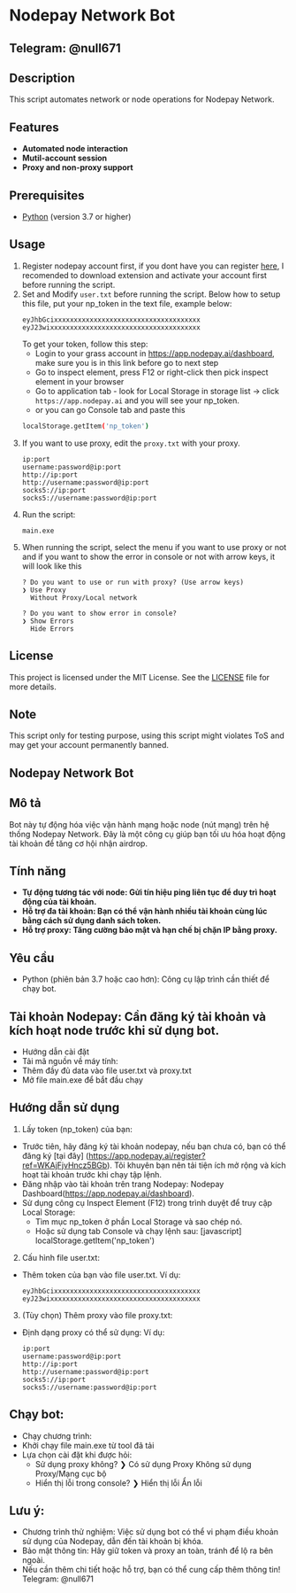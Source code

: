 # Nodepay Network Bot

## Telegram: @null671

## Description
This script automates network or node operations for Nodepay Network.

## Features
- **Automated node interaction**
- **Mutil-account session**
- **Proxy and non-proxy support**

## Prerequisites
- [Python](https://www.python.org/) (version 3.7 or higher)

## Usage
1. Register nodepay account first, if you dont have you can register [here](https://app.nodepay.ai/register?ref=WKAjFjvHncz5BGb), I recomended to download extension and activate your account first before running the script.
2. Set and Modify `user.txt` before running the script. Below how to setup this file, put your np_token in the text file, example below:
	```
	eyJhbGcixxxxxxxxxxxxxxxxxxxxxxxxxxxxxxxxxxxxx
	eyJ23wixxxxxxxxxxxxxxxxxxxxxxxxxxxxxxxxxxxxxx
	```
	To get your token, follow this step:
	- Login to your grass account in https://app.nodepay.ai/dashboard, make sure you is in this link before go to next step
	- Go to inspect element, press F12 or right-click then pick inspect element in your browser
	- Go to application tab - look for Local Storage in storage list -> click `https://app.nodepay.ai` and you will see your np_token.
	- or you can go Console tab and paste this 
	```bash
	localStorage.getItem('np_token')
	```
3. If you want to use proxy, edit the `proxy.txt` with your proxy.
	```
 	ip:port
	username:password@ip:port
	http://ip:port
	http://username:password@ip:port
	socks5://ip:port
	socks5://username:password@ip:port
 	```
4. Run the script:
	```
	main.exe
	```
5. When running the script, select the menu if you want to use proxy or not and if you want to show the error in console or not with arrow keys, it will look like this
	```
 	? Do you want to use or run with proxy? (Use arrow keys)
	❯ Use Proxy
	  Without Proxy/Local network
 	```
	```
	? Do you want to show error in console?
	❯ Show Errors
	  Hide Errors
	```
## License
This project is licensed under the MIT License. See the [LICENSE](LICENSE) file for more details.

## Note
This script only for testing purpose, using this script might violates ToS and may get your account permanently banned.





## Nodepay Network Bot

## Mô tả
Bot này tự động hóa việc vận hành mạng hoặc node (nút mạng) trên hệ thống Nodepay Network. Đây là một công cụ giúp bạn tối ưu hóa hoạt động tài khoản để tăng cơ hội nhận airdrop.

## Tính năng
- **Tự động tương tác với node: Gửi tín hiệu ping liên tục để duy trì hoạt động của tài khoản.**
- **Hỗ trợ đa tài khoản: Bạn có thể vận hành nhiều tài khoản cùng lúc bằng cách sử dụng danh sách token.**
- **Hỗ trợ proxy: Tăng cường bảo mật và hạn chế bị chặn IP bằng proxy.**

## Yêu cầu
- Python (phiên bản 3.7 hoặc cao hơn): Công cụ lập trình cần thiết để chạy bot.

## Tài khoản Nodepay: Cần đăng ký tài khoản và kích hoạt node trước khi sử dụng bot.
- Hướng dẫn cài đặt
- Tải mã nguồn về máy tính:
- Thêm đầy đủ data vào file user.txt và proxy.txt
- Mở file main.exe để bắt đầu chạy

## Hướng dẫn sử dụng
1. Lấy token (np_token) của bạn:
- Trước tiên, hãy đăng ký tài khoản nodepay, nếu bạn chưa có, bạn có thể đăng ký [tại đây] (https://app.nodepay.ai/register?ref=WKAjFjvHncz5BGb). Tôi khuyên bạn nên tải tiện ích mở rộng và kích hoạt tài khoản trước khi chạy tập lệnh.
- Đăng nhập vào tài khoản trên trang Nodepay: Nodepay Dashboard(https://app.nodepay.ai/dashboard).
- Sử dụng công cụ Inspect Element (F12) trong trình duyệt để truy cập Local Storage:
	+ Tìm mục np_token ở phần Local Storage và sao chép nó.
	+ Hoặc sử dụng tab Console và chạy lệnh sau:
[javascript]
	localStorage.getItem('np_token')

2. Cấu hình file user.txt:
- Thêm token của bạn vào file user.txt.
Ví dụ:
	```
	eyJhbGcixxxxxxxxxxxxxxxxxxxxxxxxxxxxxxxxxxxxx
	eyJ23wixxxxxxxxxxxxxxxxxxxxxxxxxxxxxxxxxxxxxx
	```

3. (Tùy chọn) Thêm proxy vào file proxy.txt:
- Định dạng proxy có thể sử dụng:
Ví dụ:
	```
 	ip:port
	username:password@ip:port
	http://ip:port
	http://username:password@ip:port
	socks5://ip:port
	socks5://username:password@ip:port
 	```

## Chạy bot:
- Chạy chương trình:
- Khởi chạy file main.exe từ tool đã tải
- Lựa chọn cài đặt khi được hỏi:
	+ Sử dụng proxy không?
		❯ Có sử dụng Proxy
  		  Không sử dụng Proxy/Mạng cục bộ
	+ Hiển thị lỗi trong console?
		❯ Hiển thị lỗi
  		  Ẩn lỗi

## Lưu ý:
- Chương trình thử nghiệm: Việc sử dụng bot có thể vi phạm điều khoản sử dụng của Nodepay, dẫn đến tài khoản bị khóa.
- Bảo mật thông tin: Hãy giữ token và proxy an toàn, tránh để lộ ra bên ngoài.
- Nếu cần thêm chi tiết hoặc hỗ trợ, bạn có thể cung cấp thêm thông tin! Telegram: @null671
